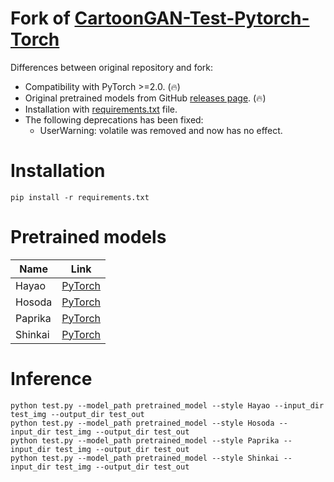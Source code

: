 # Fork of [CartoonGAN-Test-Pytorch-Torch](https://github.com/Yijunmaverick/CartoonGAN-Test-Pytorch-Torch)

Differences between original repository and fork:

* Compatibility with PyTorch >=2.0. (🔥)
* Original pretrained models from GitHub [releases page](https://github.com/clibdev/CartoonGAN-Test-Pytorch-Torch/releases). (🔥)
* Installation with [requirements.txt](requirements.txt) file.
* The following deprecations has been fixed:
  * UserWarning: volatile was removed and now has no effect.

# Installation

```shell
pip install -r requirements.txt
```

# Pretrained models

| Name    | Link                                                                                                                 |
|---------|----------------------------------------------------------------------------------------------------------------------|
| Hayao   | [PyTorch](https://github.com/clibdev/CartoonGAN-Test-Pytorch-Torch/releases/latest/download/Hayao_net_G_float.pth)   |
| Hosoda  | [PyTorch](https://github.com/clibdev/CartoonGAN-Test-Pytorch-Torch/releases/latest/download/Hosoda_net_G_float.pth)  |
| Paprika | [PyTorch](https://github.com/clibdev/CartoonGAN-Test-Pytorch-Torch/releases/latest/download/Paprika_net_G_float.pth) |
| Shinkai | [PyTorch](https://github.com/clibdev/CartoonGAN-Test-Pytorch-Torch/releases/latest/download/Shinkai_net_G_float.pth) |

# Inference

```shell
python test.py --model_path pretrained_model --style Hayao --input_dir test_img --output_dir test_out
python test.py --model_path pretrained_model --style Hosoda --input_dir test_img --output_dir test_out
python test.py --model_path pretrained_model --style Paprika --input_dir test_img --output_dir test_out
python test.py --model_path pretrained_model --style Shinkai --input_dir test_img --output_dir test_out
```
